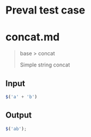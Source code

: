 # Preval test case

# concat.md

> base > concat
>
> Simple string concat

## Input

`````js filename=intro
$('a' + 'b')
`````

## Output

`````js filename=intro
$('ab');
`````
